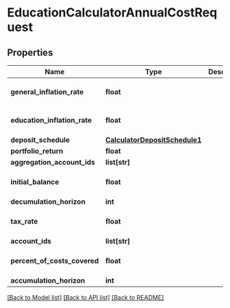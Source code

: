 # EducationCalculatorAnnualCostRequest

## Properties
Name | Type | Description | Notes
------------ | ------------- | ------------- | -------------
**general_inflation_rate** | **float** |  | [optional] [default to 0.0]
**education_inflation_rate** | **float** |  | [optional] [default to 0.05]
**deposit_schedule** | [**CalculatorDepositSchedule1**](CalculatorDepositSchedule1.md) |  | [optional] 
**portfolio_return** | **float** |  | 
**aggregation_account_ids** | **list[str]** |  | [optional] 
**initial_balance** | **float** |  | [optional] [default to 0.0]
**decumulation_horizon** | **int** |  | 
**tax_rate** | **float** |  | [optional] [default to 0.0]
**account_ids** | **list[str]** |  | [optional] 
**percent_of_costs_covered** | **float** |  | [optional] [default to 1.0]
**accumulation_horizon** | **int** |  | 

[[Back to Model list]](../README.md#documentation-for-models) [[Back to API list]](../README.md#documentation-for-api-endpoints) [[Back to README]](../README.md)


